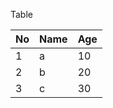 Table

| No   | Name | Age  |
| ---- | ---- | ---- |
| 1    | a    | 10   |
| 2    | b    | 20   |
| 3    | c    | 30   |


